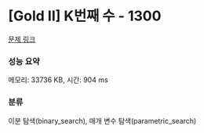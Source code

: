 # [Gold II] K번째 수 - 1300 

[문제 링크](https://www.acmicpc.net/problem/1300) 

### 성능 요약

메모리: 33736 KB, 시간: 904 ms

### 분류

이분 탐색(binary_search), 매개 변수 탐색(parametric_search)

